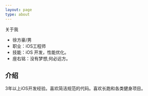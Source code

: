 ```yaml
---
layout: page
type: about
---
```


关于我

* 徐方豪/男
* 职业：iOS工程师
* 技能：iOS 开发，性能优化。
* 座右铭：没有梦想,何必远方。



## 介绍

3年以上iOS开发经验。喜欢简洁规范的代码。喜欢长跑和各类健身项目。

